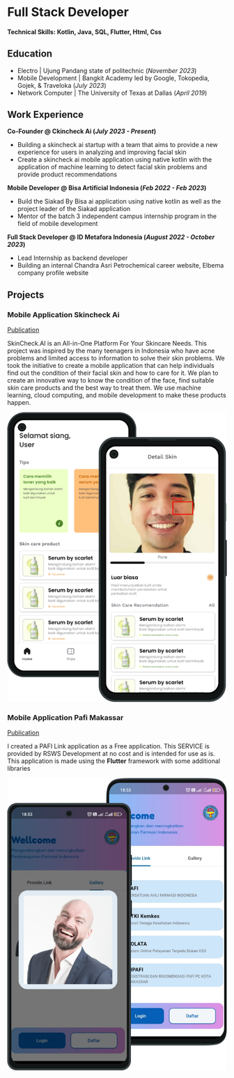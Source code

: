 # Full Stack Developer

#### Technical Skills: Kotlin, Java, SQL, Flutter, Html, Css

## Education
- Electro | Ujung Pandang state of politechnic (_November 2023_)
- Mobile Development | Bangkit Academy led by Google, Tokopedia, Gojek, & Traveloka (_July 2023_)
- Network Computer	| The University of Texas at Dallas (_April 2019_)

## Work Experience
**Co-Founder @ Ckincheck Ai (_July 2023 - Present_)**
- Building a skincheck ai startup with a team that aims to provide a new experience for users in analyzing and improving facial skin
- Create a skincheck ai mobile application using native kotlin with the application of machine learning to detect facial skin problems and provide product recommendations
  
**Mobile Developer @ Bisa Artificial Indonesia (_Feb 2022 - Feb 2023_)**
- Build the Siakad By Bisa ai application using native kotlin as well as the project leader of the Siakad application
- Mentor of the batch 3 independent campus internship program in the field of mobile development

**Full Stack Developer @ ID Metafora Indonesia (_August 2022 - October 2023_)**
- Lead Internship as backend developer
- Building an internal Chandra Asri Petrochemical career website, Elbema company profile website

## Projects
### Mobile Application Skincheck Ai
[Publication](https://github.com/Capstone-Project-C23-PR485)

SkinCheck.AI is an All-in-One Platform For Your Skincare Needs. This project was inspired by the many teenagers in Indonesia who have acne problems and limited access to information to solve their skin problems. We took the initiative to create a mobile application that can help individuals find out the condition of their facial skin and how to care for it. We plan to create an innovative way to know the condition of the face, find suitable skin care products and the best way to treat them. We use machine learning, cloud computing, and mobile development to make these products happen.

![EEG Band Discovery](skincheck.png)

### Mobile Application Pafi Makassar
[Publication](https://play.google.com/store/apps/details?id=com.devannas.pafimakassar)

I created a PAFI Link application as a Free application. This SERVICE is provided by RSWS Development at no cost and is intended for use as is. This application is made using the **Flutter** framework with some additional libraries

![Bike Study](pafi.png)
